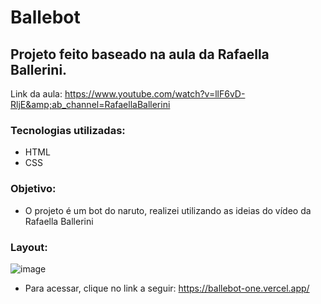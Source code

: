 # Ballebot

## Projeto feito baseado na aula da Rafaella Ballerini. 
Link da aula: https://www.youtube.com/watch?v=llF6vD-RljE&amp;ab_channel=RafaellaBallerini                                                                              

 ### Tecnologias utilizadas:
 - HTML
 - CSS
### Objetivo:
- O projeto é um bot do naruto, realizei utilizando as ideias do vídeo da Rafaella Ballerini
  
### Layout:
![image](https://github.com/arthurt520/ballebot/assets/74931965/dff04ac5-3be9-40c5-abec-24363c035026)

- Para acessar, clique no link a seguir: https://ballebot-one.vercel.app/

